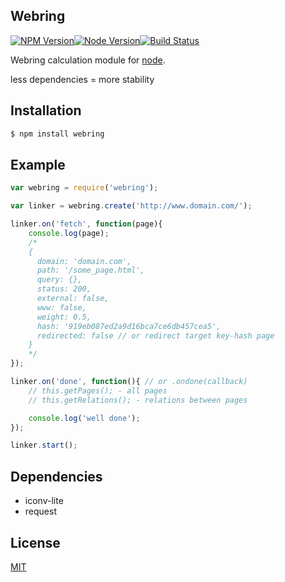 ## Webring
[![NPM Version][npm-image]][npm-url][![Node Version][node-version-image]][node-url][![Build Status][travis-image]][travis-url]

Webring calculation module for [node](http://nodejs.org).

less dependencies = more stability

## Installation

```bash
$ npm install webring
```

## Example
```js
var webring = require('webring');

var linker = webring.create('http://www.domain.com/');

linker.on('fetch', function(page){
    console.log(page);
    /*
    { 
      domain: 'domain.com',
      path: '/some_page.html',
      query: {},
      status: 200,
      external: false,
      www: false,
      weight: 0.5,
      hash: '919eb087ed2a9d16bca7ce6db457cea5',
      redirected: false // or redirect target key-hash page
    }
    */
});

linker.on('done', function(){ // or .ondone(callback)
    // this.getPages(); - all pages
    // this.getRelations(); - relations between pages

    console.log('well done');
});

linker.start();
```

## Dependencies
* iconv-lite
* request

## License

[MIT](LICENSE)

[npm-image]: https://img.shields.io/npm/v/webring.svg?style=flat-square
[npm-url]: https://npmjs.org/package/webring
[node-url]: https://nodejs.org/
[node-version-image]: https://img.shields.io/node/v/webring.svg?style=flat-square
[travis-image]: https://img.shields.io/travis/ivansky/node-webring.svg?style=flat-square
[travis-url]: https://travis-ci.org/ivansky/node-webring